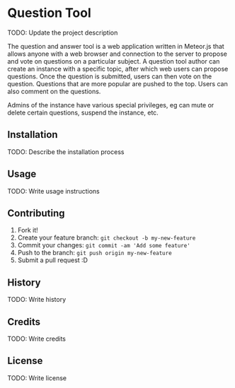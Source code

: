 # Question Tool

TODO: Update the project description

The question and answer tool is a web application written in Meteor.js that allows anyone with a web browser and connection to the server to propose and vote on questions on a particular subject. A question tool author can create an instance with a specific topic, after which web users can propose questions. Once the question is submitted, users can then vote on the question. Questions that are more popular are pushed to the top. Users can also comment on the questions.

Admins of the instance have various special privileges, eg can mute or delete certain questions, suspend the instance, etc.

## Installation

TODO: Describe the installation process

## Usage

TODO: Write usage instructions

## Contributing

1. Fork it!
2. Create your feature branch: `git checkout -b my-new-feature`
3. Commit your changes: `git commit -am 'Add some feature'`
4. Push to the branch: `git push origin my-new-feature`
5. Submit a pull request :D

## History

TODO: Write history

## Credits

TODO: Write credits

## License

TODO: Write license
